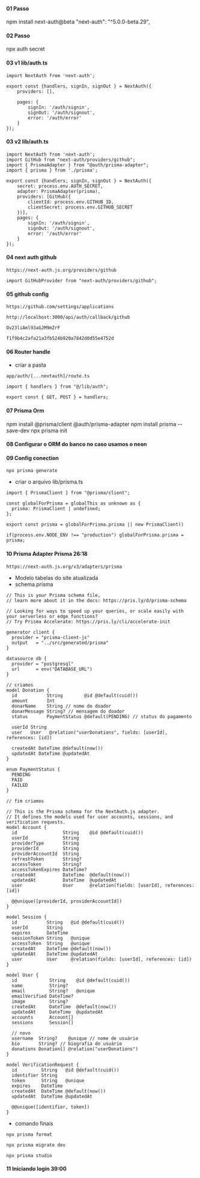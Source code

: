 
#### 01 Passo
npm install next-auth@beta
"next-auth": "^5.0.0-beta.29",

#### 02 Passo
npx auth secret

#### 03 v1 lib/auth.ts
```
import NextAuth from 'next-auth';

export const {handlers, signIn, signOut } = NextAuth({
    providers: [],
    
    pages: {
        signIn: '/auth/signin',
        signOut: '/auth/signout',
        error: '/auth/error'
    }
});
```

#### 03 v2 lib/auth.ts
```
import NextAuth from 'next-auth';
import GitHub from "next-auth/providers/github";
import { PrismaAdapter } from "@auth/prisma-adapter";
import { prisma } from './prisma';

export const {handlers, signIn, signOut } = NextAuth({
    secret: process.env.AUTH_SECRET,
    adapter: PrismaAdapter(prisma),
    providers: [GitHub({
        clientId: process.env.GITHUB_ID,
        clientSecret: process.env.GITHUB_SECRET
    })], 
    pages: {
        signIn: '/auth/signin',
        signOut: '/auth/signout',
        error: '/auth/error'
    }
});
```

#### 04 next auth github
``` sit doc
https://next-auth.js.org/providers/github
```

``` code usado
import GitHubProvider from "next-auth/providers/github";
```

#### 05 github config
``` url
https://github.com/settings/applications
```

``` Authorization callback URL
http://localhost:3000/api/auth/callback/github
```

``` Client ID
Ov23liAml93aGJM9mZrF
```

``` Client secrets
f1f9b4c2afa21a3fb524b920a7842d0d55e4752d
```

#### 06 Router handle
* criar a pasta
```
app/auth/[...nextauth]/route.ts
```

``` conteudo
import { handlers } from "@/lib/auth";

export const { GET, POST } = handlers;
```

#### 07 Prisma Orm
npm install @prisma/client @auth/prisma-adapter
npm install prisma --save-dev
npx prisma init

#### 08 Configurar o ORM do banco no caso usamos o neon

#### 09 Config conection
```
npx prisma generate
```
* criar o arquivo lib/prisma.ts
```
import { PrismaClient } from "@prisma/client";

const globalForPrisma = globalThis as unknown as {
  prisma: PrismaClient | undefined;
};

export const prisma = globalForPrisma.prisma || new PrismaClient()

if(process.env.NODE_ENV !== "production") globalForPrisma.prisma = prisma;
```

#### 10 Prisma Adapter Prisma 26:18
``` Link
https://next-auth.js.org/v3/adapters/prisma
```

* Modelo tabelas do site atualizada
* schema.prisma
```
// This is your Prisma schema file,
// learn more about it in the docs: https://pris.ly/d/prisma-schema

// Looking for ways to speed up your queries, or scale easily with your serverless or edge functions?
// Try Prisma Accelerate: https://pris.ly/cli/accelerate-init

generator client {
  provider = "prisma-client-js"
  output   = "../src/generated/prisma"
}

datasource db {
  provider = "postgresql"
  url      = env("DATABASE_URL")
}

// criamos
model Donation {
  id           String        @id @default(cuid())
  amount       Int
  donarName    String // nome do doador
  donarMessage String? // mensagem do doador
  status       PaymentStatus @default(PENDING) // status do pagamento 

  userId String
  user   User   @relation("userDonations", fields: [userId], references: [id])

  createdAt DateTime @default(now())
  updatedAt DateTime @updatedAt
}

enum PaymentStatus {
  PENDING
  PAID
  FAILED
}

// fim criamos

// This is the Prisma schema for the NextAuth.js adapter.
// It defines the models used for user accounts, sessions, and verification requests.
model Account {
  id                 String    @id @default(cuid())
  userId             String
  providerType       String
  providerId         String
  providerAccountId  String
  refreshToken       String?
  accessToken        String?
  accessTokenExpires DateTime?
  createdAt          DateTime  @default(now())
  updatedAt          DateTime  @updatedAt
  user               User      @relation(fields: [userId], references: [id])

  @@unique([providerId, providerAccountId])
}

model Session {
  id           String   @id @default(cuid())
  userId       String
  expires      DateTime
  sessionToken String   @unique
  accessToken  String   @unique
  createdAt    DateTime @default(now())
  updatedAt    DateTime @updatedAt
  user         User     @relation(fields: [userId], references: [id])
}

model User {
  id            String    @id @default(cuid())
  name          String?
  email         String?   @unique
  emailVerified DateTime?
  image         String?
  createdAt     DateTime  @default(now())
  updatedAt     DateTime  @updatedAt
  accounts      Account[]
  sessions      Session[]

  // novo
  username  String?    @unique // nome de usuário
  bio       String? // biografia do usuário
  donations Donation[] @relation("userDonations")
}

model VerificationRequest {
  id         String   @id @default(cuid())
  identifier String
  token      String   @unique
  expires    DateTime
  createdAt  DateTime @default(now())
  updatedAt  DateTime @updatedAt

  @@unique([identifier, token])
}
```
* comando finais
``` formata o shema
npx prisma format
```

``` rodando migrate
npx prisma migrate dev
```

``` prisma studio
npx prisma studio
```

#### 11 Iniciando login 39:00
